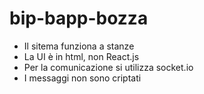 # bip-bapp-bozza

- Il sitema funziona a stanze
- La UI è in html, non React.js
- Per la comunicazione si utilizza socket.io
- I messaggi non sono criptati
